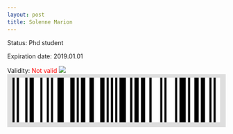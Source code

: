 ```yaml
---
layout: post
title: Solenne Marion
---
```


Status: Phd student

Expiration date: 2019.01.01

Validity: <font color="red"> Not valid</font> 
![](/members/img/Solenne_Marion.png)
![](/members/img/bar.png)
